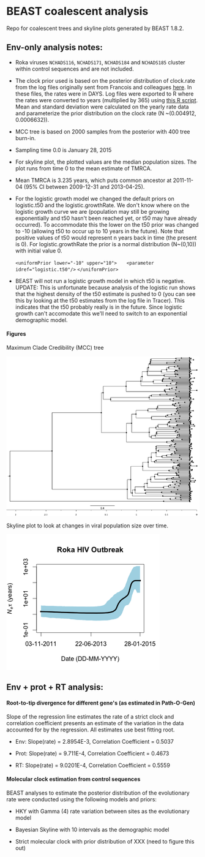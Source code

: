 # BEAST coalescent analysis

Repo for coalescent trees and skyline plots generated by BEAST 1.8.2.

## Env-only analysis notes:

* Roka viruses `NCHADS116`, `NCHADS171`, `NCHADS184` and `NCHADS185` cluster within control sequences and are not included.

* The clock prior used is based on the posterior distribution of clock.rate from the log files originally sent from Francois and colleagues [here](https://github.com/blab/roka/tree/master/FrancoisData). In these files, the rates were in DAYS. Log files were exported to R where the rates were converted to years (multiplied by 365) using [this R script](https://github.com/blab/roka/blob/master/Scripts/R_scripts/clockprior_daytoyear.R). Mean and standard deviation were calculated on the yearly rate data and parameterize the prior distribution on the clock rate (N ~(0.004912, 0.0006632)).

* MCC tree is based on 2000 samples from the posterior with 400 tree burn-in.

* Sampling time 0.0 is January 28, 2015

* For skyline plot, the plotted values are the median population sizes. The plot runs from time 0 to the mean estimate of TMRCA.

* Mean TMRCA is 3.235 years, which puts common ancestor at 2011-11-04 (95% CI between 2009-12-31 and 2013-04-25).

* For the logistic growth model we changed the default priors on logistic.t50 and the logistic.growthRate. We don't know where on the logistic growth curve we are (population may still be growing exponentially and t50 hasn't been reached yet, or t50 may have already occurred). To accommodate this the lower on the t50 prior was changed to -10 (allowing t50 to occur up to 10 years in the future). Note that positive values of t50 would represent n years back in time (the present is 0). For logistic.growthRate the prior is a normal distribution (N~(0,10)) with initial value 0.

    `<uniformPrior lower="-10" upper="10">`
    `   <parameter idref="logistic.t50"/>`
    `</uniformPrior>`

* BEAST will not run a logistic growth model in which t50 is negative. UPDATE: This is unfortunate because analysis of the logistic run shows that the highest density of the t50 estimate is pushed to 0 (you can see this by looking at the t50 estimates from the log file in Tracer). This indicates that the t50 probably really is in the future. Since logistic growth can't accomodate this we'll need to switch to an exponential demographic model.

#### Figures

Maximum Clade Credibility (MCC) tree

![](env_only/figures/roka_env_strictYEARS_bs10.mcc.png)

Skyline plot to look at changes in viral population size over time.

![](env_only/figures/roka_skyline_YEARS.png)


## Env + prot + RT analysis:

#### Root-to-tip divergence for different gene's (as estimated in Path-O-Gen)

Slope of the regression line estimates the rate of a strict clock and correlation coefficient presents an estimate of the variation in the data accounted for by the regression. All estimates use best fitting root.

* Env: Slope(rate) = 2.8954E-3, Correlation Coefficient = 0.5037

* Prot: Slope(rate)	= 9.711E-4, Correlation Coefficient	= 0.4673

* RT: Slope(rate) = 9.0201E-4, Correlation Coefficient = 0.5559


#### Molecular clock estimation from control sequences

BEAST analyses to estimate the posterior distribution of the evolutionary rate were conducted using the following models and priors:

* HKY with Gamma (4) rate variation between sites as the evolutionary model

* Bayesian Skyline with 10 intervals as the demographic model

* Strict molecular clock with prior distribution of XXX (need to figure this out)
